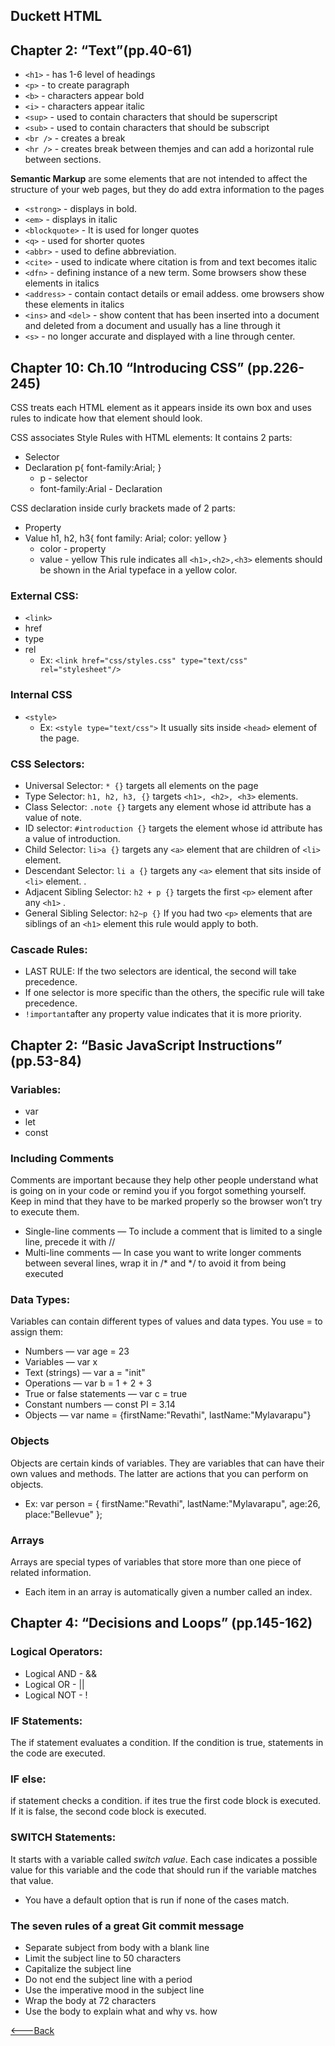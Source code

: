 ## Duckett HTML
## Chapter 2: “Text”(pp.40-61)

- `<h1>` - has 1-6 level of headings
- `<p>` - to create paragraph
- `<b>` - characters appear bold
- `<i>` - characters appear italic
- `<sup>` - used to contain characters that should be superscript
- `<sub>` - used to contain characters that should be subscript
- `<br />` - creates a break
- `<hr />` - creates break between themjes and can add a horizontal rule between sections.

**Semantic Markup** are some elements that are not intended to affect the structure of your web pages, but they do add extra information to the pages

- `<strong>` - displays in bold.
- `<em>` - displays in italic
- `<blockquote>`  - It is used for longer quotes
- `<q>` - used for shorter quotes
- `<abbr>` - used to define abbreviation.
- `<cite>` - used to indicate where citation is from and text becomes italic
- `<dfn>` - defining instance of a new term. Some browsers show these elements in italics
- `<address>` - contain contact details or email addess. ome browsers show these elements in italics
- `<ins>` and `<del>` - show content that has been inserted into a document and deleted from a document and usually has a line through it
- `<s>` - no longer accurate and displayed with a line through center.


## Chapter 10: Ch.10 “Introducing CSS” (pp.226-245)

CSS treats each HTML element as it appears inside its own box and uses rules to indicate how that element should look.

 CSS associates Style Rules with HTML elements:
 It contains 2 parts:
 * Selector
 * Declaration
p{
    font-family:Arial;
}
   * p - selector
   * font-family:Arial - Declaration

CSS declaration inside curly brackets made of 2 parts:
* Property
* Value
h1, h2, h3{
    font family: Arial;
    color: yellow
}
  * color - property
  * value - yellow
This rule indicates all `<h1>,<h2>,<h3>` elements should be shown in the Arial typeface in a yellow color. 

### External CSS:
 * `<link>`
 * href
 * type
 * rel
     * Ex: `<link href="css/styles.css" type="text/css"
       rel="stylesheet"/>`
### Internal CSS
  * `<style>`
      * Ex: `<style type="text/css">`
It usually sits inside `<head>` element of the page.

### CSS Selectors:
* Universal Selector: `* {}` targets all elements on the page
* Type Selector: `h1, h2, h3, {}` targets `<h1>, <h2>, <h3>` elements.
* Class Selector: `.note {}` targets any element whose id attribute has a value of note. 
* ID selector: `#introduction {}` targets the element whose id attribute has a value of introduction.
* Child Selector: `li>a {}` targets any `<a>` element that are children of `<li>` element. 
* Descendant Selector: `li a {}` targets any `<a>` element that sits inside of `<li>` element. . 
* Adjacent Sibling Selector: `h2 + p {}` targets the first `<p>` element after any `<h1>` . 
* General Sibling Selector: `h2~p {}` If you had two `<p>` elements that are siblings of an `<h1>` element this rule would apply to both.

### Cascade Rules:
* LAST RULE: If the two selectors are identical, the second will take precedence.
* If one selector is more specific than the others, the specific rule will take precedence.
* `!important`after any property value indicates that it is more priority.

## Chapter 2: “Basic JavaScript Instructions” (pp.53-84)
### Variables:
   * var
   * let
   * const

### Including Comments
Comments are important because they help other people understand what is going on in your code or remind you if you forgot something yourself. Keep in mind that they have to be marked properly so the browser won’t try to execute them.

* Single-line comments — To include a comment that is limited to a single line, precede it with //
* Multi-line comments — In case you want to write longer comments between several lines, wrap it in /* and */ to avoid it from being executed

### Data Types:
Variables can contain different types of values and data types. You use = to assign them:

* Numbers — var age = 23
* Variables — var x
* Text (strings) — var a = "init"
* Operations — var b = 1 + 2 + 3
* True or false statements — var c = true
* Constant numbers — const PI = 3.14
* Objects — var name = {firstName:"Revathi", lastName:"Mylavarapu"}

### Objects
Objects are certain kinds of variables. They are variables that can have their own values and methods. The latter are actions that you can perform on objects.
  * Ex: var person = {
            firstName:"Revathi",
            lastName:"Mylavarapu",
            age:26,
            place:"Bellevue"
          };

### Arrays
Arrays are special types of variables that store more than one piece of related information.
 -  Each item in an array is automatically given a number called an index.

## Chapter 4: “Decisions and Loops” (pp.145-162)

### Logical Operators:
- Logical AND - &&
- Logical OR - ||
- Logical NOT - !

### IF Statements:
The if statement evaluates a condition. If the condition is true, statements in the code are executed.

### IF else:
if statement checks a condition. if ites true the first code block is executed. If it is false, the second code block is executed.

### SWITCH Statements:
It starts with a variable called *switch value*. Each case indicates a possible value for this variable and the code that should run if the variable matches that value.
- You have a default option that is run if none of the cases match.

### The seven rules of a great Git commit message
- Separate subject from body with a blank line
- Limit the subject line to 50 characters
- Capitalize the subject line
- Do not end the subject line with a period
- Use the imperative mood in the subject line
- Wrap the body at 72 characters
- Use the body to explain what and why vs. how



[<---Back](README.md)